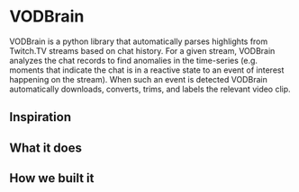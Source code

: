 # VODBrain

VODBrain is a python library that automatically parses highlights from Twitch.TV streams based on chat history.
For a given stream, VODBrain analyzes the chat records to find anomalies in the time-series (e.g. moments that
indicate the chat is in a reactive state to an event of interest happening on the stream). When such an event is detected
VODBrain automatically downloads, converts, trims, and labels the relevant video clip.

## Inspiration



## What it does

## How we built it
